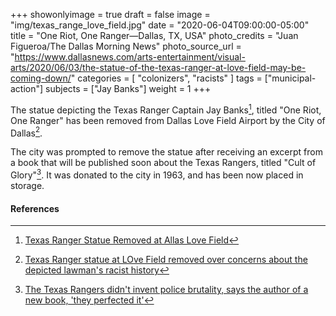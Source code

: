 +++
showonlyimage = true
draft = false
image = "img/texas_range_love_field.jpg"
date = "2020-06-04T09:00:00-05:00"
title = "One Riot, One Ranger—Dallas, TX, USA"
photo_credits = "Juan Figueroa/The Dallas Morning News"
photo_source_url = "https://www.dallasnews.com/arts-entertainment/visual-arts/2020/06/03/the-statue-of-the-texas-ranger-at-love-field-may-be-coming-down/"
categories = [ "colonizers", "racists" ]
tags = ["municipal-action"]
subjects = ["Jay Banks"]
weight = 1
+++

The statue depicting the Texas Ranger Captain Jay Banks[^1], titled "One Riot, One Ranger" has been removed from Dallas Love Field Airport by the City of Dallas[^2].

<!--more-->

The city was prompted to remove the statue after receiving an excerpt from a book that will be published soon about the Texas Rangers, titled "Cult of Glory"[^3].  It was donated to the city in 1963, and has been now placed in storage.

#### References

[^1]: [Texas Ranger Statue Removed at Allas Love Field](https://dfw.cbslocal.com/2020/06/04/texas-ranger-statue-removed-dallas-love-field/)

[^2]: [Texas Ranger statue at LOve Field removed over concerns about the depicted lawman's racist history](https://www.dallasnews.com/arts-entertainment/visual-arts/2020/06/03/the-statue-of-the-texas-ranger-at-love-field-may-be-coming-down/)

[^3]: [The Texas Rangers didn't invent police brutality, says the author of a new book, 'they perfected it'](https://www.dallasnews.com/arts-entertainment/books/2020/06/03/the-texas-rangers-didnt-invent-police-brutality-says-the-author-of-a-new-book-they-perfected-it/)

